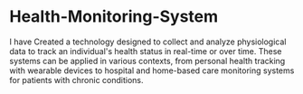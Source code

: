 # Health-Monitoring-System
I have Created a technology designed to collect and analyze physiological data to track an individual's health status in real-time or over time. These systems can be applied in various contexts, from personal health tracking with wearable devices to hospital and home-based care monitoring systems for patients with chronic conditions.
